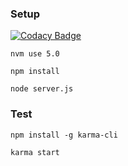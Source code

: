 ### Setup

[![Codacy Badge](https://api.codacy.com/project/badge/Grade/07c613819b314a23b9ed23e97fee8d9e)](https://app.codacy.com/app/torrisi-mario/scotch-angular-testing?utm_source=github.com&utm_medium=referral&utm_content=mtorrisi/scotch-angular-testing&utm_campaign=Badge_Grade_Settings)

`nvm use 5.0`

`npm install`

`node server.js`

### Test

`npm install -g karma-cli`

`karma start`